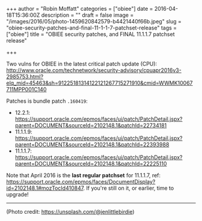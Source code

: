+++
author = "Robin Moffatt"
categories = ["obiee"]
date = 2016-04-18T15:36:00Z
description = ""
draft = false
image = "/images/2016/05/photo-1459620842579-b4421440f66b.jpeg"
slug = "obiee-security-patches-and-final-11-1-1-7-patchset-release"
tags = ["obiee"]
title = "OBIEE security patches, and FINAL 11.1.1.7 patchset release"

+++

Two vulns for OBIEE in the latest critical patch update (CPU): http://www.oracle.com/technetwork/security-advisory/cpuapr2016v3-2985753.html?elq_mid=45463&sh=91225181314122121267715271910&cmid=WWMK10067711MPP001C140

Patches is bundle patch `.160419`:

* 12.2.1: https://support.oracle.com/epmos/faces/ui/patch/PatchDetail.jspx?parent=DOCUMENT&sourceId=2102148.1&patchId=22734181
* 11.1.1.9: https://support.oracle.com/epmos/faces/ui/patch/PatchDetail.jspx?parent=DOCUMENT&sourceId=2102148.1&patchId=22393988
* 11.1.1.7: https://support.oracle.com/epmos/faces/ui/patch/PatchDetail.jspx?parent=DOCUMENT&sourceId=2102148.1&patchId=22225110

Note that April 2016 is the **last regular patchset** for 11.1.1.7, ref: https://support.oracle.com/epmos/faces/DocumentDisplay?id=2102148.1#mozTocId410847. If you're still on it, or earlier, time to upgrade!

---
(Photo credit: https://unsplash.com/@jenlittlebirdie)